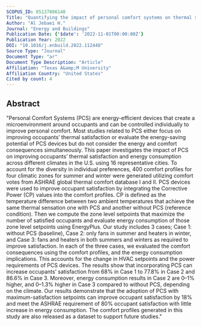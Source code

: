 ```yaml
---
SCOPUS_ID: 85137806140
Title: "Quantifying the impact of personal comfort systems on thermal satisfaction and energy consumption in office buildings under different U.S. climates"
Author: "Al Jebaei H."
Journal: "Energy and Buildings"
Publication Date: {'$date': '2022-11-01T00:00:00Z'}
Publication Year: 2022
DOI: "10.1016/j.enbuild.2022.112448"
Source Type: "Journal"
Document Type: "ar"
Document Type Description: "Article"
Affiliation: "Texas A&amp;M University"
Affiliation Country: "United States"
Cited by count: 4
---
```


## Abstract
"Personal Comfort Systems (PCS) are energy-efficient devices that create a microenvironment around occupants and can be controlled individually to improve personal comfort. Most studies related to PCS either focus on improving occupants’ thermal satisfaction or evaluate the energy-saving potential of PCS devices but do not consider the energy and comfort consequences simultaneously. This paper investigates the impact of PCS on improving occupants’ thermal satisfaction and energy consumption across different climates in the U.S. using 16 representative cities. To account for the diversity in individual preferences, 400 comfort profiles for four climatic zones for summer and winter were generated utilizing comfort votes from ASHRAE global thermal comfort database I and II. PCS devices were used to improve occupant satisfaction by integrating the Corrective Power (CP) values into the comfort profiles. CP is defined as the temperature difference between two ambient temperatures that achieve the same thermal sensation one with PCS and another without PCS (reference condition). Then we compute the zone level setpoints that maximize the number of satisfied occupants and evaluate energy consumption of those zone level setpoints using EnergyPlus. Our study includes 3 cases; Case 1: without PCS (baseline), Case 2: only fans in summer and heaters in winter, and Case 3: fans and heaters in both summers and winters as required to improve satisfaction. In each of the three cases, we evaluated the comfort consequences using the comfort profiles, and the energy consumption implications. This accounts for the change in HVAC setpoints and the power requirements of PCS devices. The results show that incorporating PCS can increase occupants’ satisfaction from 68% in Case 1 to 77.8% in Case 2 and 86.6% in Case 3. Moreover, energy consumption results in Case 2 are 0–1% higher, and 0–1.3% higher in Case 3 compared to without PCS, depending on the climate. Our results demonstrate that the adoption of PCS with maximum-satisfaction setpoints can improve occupant satisfaction by 18% and meet the ASHRAE requirement of 80% occupant satisfaction with little increase in energy consumption. The comfort profiles generated in this study are also released as a dataset to support future studies."

